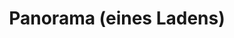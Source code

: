 ---
layout: panorama
parent: '/projects/public/purple-velvet'
image: 'http://hub.acherno.com/svn/purpurno-kadife/Site/Panorami/vidin_mall_new_final_panorama_360_01.jpg'
title: 'Panorama (eines Ladens)'
sitemap: false
---